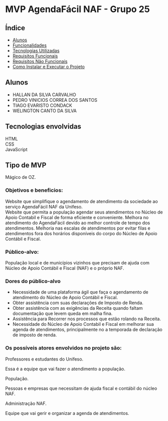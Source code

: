 # MVP AgendaFácil NAF - Grupo 25

## Índice
- [Alunos](#alunos)
- [Funcionalidades](#funcionalidades)
- [Tecnologias Utilizadas](#tecnologias-utilizadas)
- [Requisitos Funcionais](#requisitos-funcionais)
- [Requisitos Não Funcionais](#requisitos-não-funcionais)
- [Como Instalar e Executar o Projeto](#como-instalar-e-executar-o-projeto)

## Alunos
- HALLAN DA SILVA CARVALHO
- PEDRO VINICIOS CORREA DOS SANTOS
- TIAGO EVARISTO CONDACK	
- WELINGTON CANTO DA SILVA

<h2>Tecnologias envolvidas</h2>
HTML<br>
CSS<br>
JavaScript<br>

<h2>Tipo de MVP</h2>

Mágico de OZ.


<h3>Objetivos e beneficios:</h3>

Website que simplifique o agendamento de atendimento da sociedade ao serviço AgendaFácil NAF da Unifeso.<br>
Website que permita a população agendar seus atendimentos no Núcleo de Apoio Contabil e Fiscal de forma eficiente e conveniente.
Melhora no atendimento do AgendaFácil devido ao melhor controle de tempo dos atendimentos.
Melhoria nas escalas de atendimentos por evitar filas e atendimentos fora dos horários disponíveis do corpo do Núcleo de Apoio Contábil e Fiscal.
 

<h3>Público-alvo:
</h3>
População local e de municípios vizinhos que precisam de ajuda com Núcleo de Apoio Contábil e Fiscal (NAF) e o próprio NAF.

<h3>Dores do público-alvo
</h3>

- Necessidade de uma plataforma ágil que faça o agendamento de atendimento do Núcleo de Apoio Contábil e Fiscal.<br>
- Obter assistência com suas declarações de Imposto de Renda.<br>
- Obter assistência com as exigências da Receita quando faltam documentação que levem queda em malha fina.<br>
- Assistência para Recorrer nos processos que estão rolando na Receita.<br>
- Necessidade do Núcleo de Apoio Contabil e Fiscal em melhorar sua agenda de atendimentos, principalmente no a temporada de declaração de imposto de renda.

<h3>Os possíveis atores envolvidos no projeto são:</h3>

Professores e estudantes do Unifeso.

Essa é a equipe que vai fazer o atendimento a população.

População.

Pessoas e empresas que necessitam de ajuda fiscal e contábil do núcleo NAF.

Administração NAF.

Equipe que vai gerir e organizar a agenda de atendimentos.